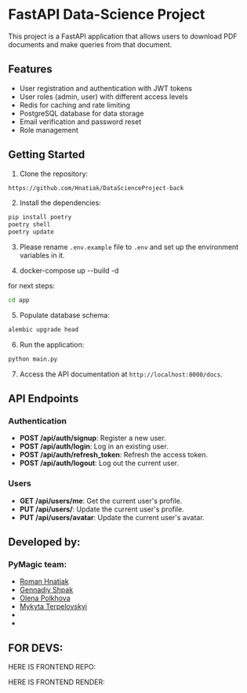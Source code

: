 # FastAPI Data-Science Project

This project is a FastAPI application that allows users to download PDF documents and make queries from that document.

## Features

- User registration and authentication with JWT tokens
- User roles (admin, user) with different access levels
- Redis for caching and rate limiting
- PostgreSQL database for data storage
- Email verification and password reset
- Role management

## Getting Started

1. Clone the repository:

```bash
https://github.com/Hnatiak/DataScienceProject-back
```

2. Install the dependencies:

```bash
pip install poetry
poetry shell
poetry update
```

3. Please rename `.env.example` file to `.env` and set up the environment variables in it.

4. docker-compose up --build -d

for next steps:

```bash
cd app
```

5. Populate database schema:

```bash
alembic upgrade head
```

6. Run the application:

```bash
python main.py
```

7. Access the API documentation at `http://localhost:8000/docs`.

## API Endpoints

### Authentication

- **POST /api/auth/signup**: Register a new user.
- **POST /api/auth/login**: Log in an existing user.
- **POST /api/auth/refresh_token**: Refresh the access token.
- **POST /api/auth/logout**: Log out the current user.

### Users

- **GET /api/users/me**: Get the current user's profile.
- **PUT /api/users/**: Update the current user's profile.
- **PUT /api/users/avatar**: Update the current user's avatar.

## Developed by:

### PyMagic team:

- [Roman Hnatiak](https://github.com/Hnatiak)
- [Gennadiy Shpak](https://github.com/gyshpak)
- [Olena Polkhova](https://github.com/ElenaPolkhovaS)
- [Mykyta Terpelovskyi](https://github.com/Dremorio)
- 
- 

## FOR DEVS:

HERE IS FRONTEND REPO: 

HERE IS FRONTEND RENDER: 

&#xa0;
